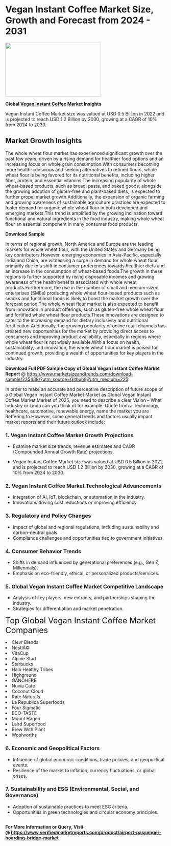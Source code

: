 <H1>Vegan Instant Coffee Market Size, Growth and Forecast from 2024 - 2031</H1><img class="aligncenter size-medium wp-image-584254" src="https://thirdeyenews.in/wp-content/uploads/2024/09/Global-Market-Research-300x168.jpeg" alt="" width="300" height="168" /><p><strong>Global&nbsp;<a href="https://www.marketsizeandtrends.com/download-sample/235438/?utm_source=Github8j?utm_medium=225">Vegan Instant Coffee Market</a> Insights</strong></p><p>Vegan Instant Coffee Market size was valued at USD 0.5 Billion in 2022 and is projected to reach USD 1.2 Billion by 2030, growing at a CAGR of 10% from 2024 to 2030.</p><p><h2>Market Growth Insights</h2> <p>The whole wheat flour market has experienced significant growth over the past few years, driven by a rising demand for healthier food options and an increasing focus on whole grain consumption.With consumers becoming more health-conscious and seeking alternatives to refined flours, whole wheat flour is being favored for its nutritional benefits, including higher fiber, protein, and essential vitamins.The increasing popularity of whole wheat-based products, such as bread, pasta, and baked goods, alongside the growing adoption of gluten-free and plant-based diets, is expected to further propel market growth.Additionally, the expansion of organic farming and growing awareness of sustainable agriculture practices are expected to foster demand for organic whole wheat flour in both developed and emerging markets.This trend is amplified by the growing inclination toward functional and natural ingredients in the food industry, making whole wheat flour an essential component in many consumer food products.</p> <p><strong>Download Sample</strong></p> <p>In terms of regional growth, North America and Europe are the leading markets for whole wheat flour, with the United States and Germany being key contributors.However, emerging economies in Asia-Pacific, especially India and China, are witnessing a surge in demand for whole wheat flour, primarily due to a shift in consumer preferences towards healthier diets and an increase in the consumption of wheat-based foods.The growth in these regions is further supported by rising disposable incomes and growing awareness of the health benefits associated with whole wheat products.Furthermore, the rise in the number of small and medium-sized enterprises (SMEs) producing whole wheat flour-based products such as snacks and functional foods is likely to boost the market growth over the forecast period.The whole wheat flour market is also expected to benefit from innovation in product offerings, such as gluten-free whole wheat flour and fortified whole wheat flour products.These innovations are designed to cater to the increasing demand for dietary inclusivity and nutritional fortification.Additionally, the growing popularity of online retail channels has created new opportunities for the market by providing direct access to consumers and improving product availability, especially in regions where whole wheat flour is not widely available.With a focus on health, sustainability, and innovation, the whole wheat flour market is poised for continued growth, providing a wealth of opportunities for key players in the industry.</p> <p><span class=""><strong>Download Full PDF Sample Copy of Global Vegan Instant Coffee Market Report</strong> @ <a href="https://www.marketsizeandtrends.com/download-sample/235438/?utm_source=Github8j?utm_medium=225" target="_blank">https://www.marketsizeandtrends.com/download-sample/235438/?utm_source=Github8j?utm_medium=225</a></span></p><p>In order to make an accurate and perceptive description of future scope of a Global&nbsp;Vegan Instant Coffee Market Market as Global&nbsp;Vegan Instant Coffee Market Market of 2025, you need to describe a clear Vision &ndash; What Industry or Linda can you think of for example: Quote from a Technology, healthcare, automotive, renewable energy, name the market you are Reffering to.However, some general trends and factors usually impact market reports and their future outlook include:</p><h3>1.&nbsp;<strong>Vegan Instant Coffee Market Growth Projections</strong></h3><ul><li>Examine market size trends, revenue estimates and CAGR (Compounded Annual Growth Rate) projections.</li><li><p>Vegan Instant Coffee Market size was valued at USD 0.5 Billion in 2022 and is projected to reach USD 1.2 Billion by 2030, growing at a CAGR of 10% from 2024 to 2030.</p></li></ul><h3>2.&nbsp;<strong>Vegan Instant Coffee Market Technological Advancements</strong></h3><ul><li>Integration of AI, IoT, blockchain, or automation in the industry.</li><li>Innovations driving cost reductions or improving efficiency.</li></ul><h3>3.&nbsp;<strong>Regulatory and Policy Changes</strong></h3><ul><li>Impact of global and regional regulations, including sustainability and carbon-neutral goals.</li><li>Compliance challenges and opportunities tied to government initiatives.</li></ul><h3>4.&nbsp;<strong>Consumer Behavior Trends</strong></h3><ul><li>Shifts in demand influenced by generational preferences (e.g., Gen Z, Millennials).</li><li>Emphasis on eco-friendly, ethical, or personalized products/services.</li></ul><h3>5.&nbsp;<strong>Global Vegan Instant Coffee Market Competitive Landscape</strong></h3><ul><li>Analysis of key players, new entrants, and partnerships shaping the industry.</li><li>Strategies for differentiation and market penetration.</li></ul><p data-pm-slice="1 1 []"><span style="color: inherit; font-family: inherit; font-size: 25px;">Top Global Vegan Instant Coffee Market Companies</span></p><div class="" data-test-id=""><p><li>Clevr Blends</li><li> NestlÃ©</li><li> VitaCup</li><li> Alpine Start</li><li> Starbucks</li><li> Halo Healthy Tribes</li><li> Highground</li><li> GANOHERB</li><li> Nuvia Cafe</li><li> Coconut Cloud</li><li> Kate Naturals</li><li> La Republica Superfoods</li><li> Four Sigmatic</li><li> ECO-TASTE</li><li> Mount Hagen</li><li> Laird Superfood</li><li> Brew With Plant</li><li> Woolworths</li></p></div><h3>6.&nbsp;<strong>Economic and Geopolitical Factors</strong></h3><ul><li>Influence of global economic conditions, trade policies, and geopolitical events.</li><li>Resilience of the market to inflation, currency fluctuations, or global crises.</li></ul><h3>7.&nbsp;<strong>Sustainability and ESG (Environmental, Social, and Governance)</strong></h3><ul><li>Adoption of sustainable practices to meet ESG criteria.</li><li>Opportunities in green technologies and circular economy principles.</li></ul><h2><strong style="font-size: 14px;">For More Information or Query, Visit @&nbsp;</strong><a style="background-color: #ffffff; font-size: 14px;" href="https://www.marketsizeandtrends.com/report/vegan-instant-coffee-market/" target="_blank">https://www.verifiedmarketreports.com/product/airport-passenger-boarding-bridge-market</a></h2>